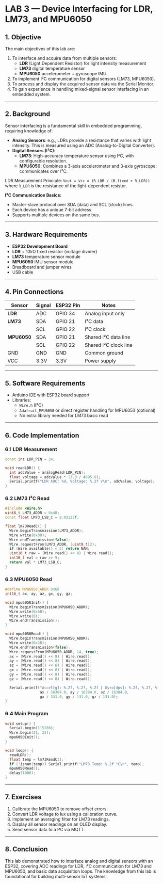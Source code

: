 # LAB 3 — Device Interfacing for LDR, LM73, and MPU6050

## 1. Objective
The main objectives of this lab are:
1. To interface and acquire data from multiple sensors:  
   - **LDR** (Light Dependent Resistor) for light intensity measurement  
   - **LM73** digital temperature sensor  
   - **MPU6050** accelerometer + gyroscope IMU
2. To implement I²C communication for digital sensors (LM73, MPU6050).
3. To process and display the acquired sensor data via the Serial Monitor.
4. To gain experience in handling mixed-signal sensor interfacing in an embedded system.

---

## 2. Background
Sensor interfacing is a fundamental skill in embedded programming, requiring knowledge of:
- **Analog Sensors**: e.g., LDRs provide a resistance that varies with light intensity. This is measured using an ADC (Analog-to-Digital Converter).
- **Digital Sensors (I²C)**:  
  - **LM73**: High-accuracy temperature sensor using I²C, with configurable resolution.  
  - **MPU6050**: Combines a 3-axis accelerometer and 3-axis gyroscope; communicates over I²C.

LDR Measurement Principle:
`Vout = Vcc × (R_LDR / (R_fixed + R_LDR))`  
where `R_LDR` is the resistance of the light-dependent resistor.



**I²C Communication Basics:**
- Master-slave protocol over SDA (data) and SCL (clock) lines.
- Each device has a unique 7-bit address.
- Supports multiple devices on the same bus.

---

## 3. Hardware Requirements
- **ESP32 Development Board**
- **LDR** + 10kΩ fixed resistor (voltage divider)
- **LM73** temperature sensor module
- **MPU6050** IMU sensor module
- Breadboard and jumper wires
- USB cable

---

## 4. Pin Connections

| Sensor      | Signal | ESP32 Pin | Notes                      |
|-------------|--------|-----------|----------------------------|
| **LDR**     | ADC    | GPIO 34   | Analog input only           |
| **LM73**    | SDA    | GPIO 21   | I²C data                    |
|             | SCL    | GPIO 22   | I²C clock                   |
| **MPU6050** | SDA    | GPIO 21   | Shared I²C data line        |
|             | SCL    | GPIO 22   | Shared I²C clock line       |
| GND         | GND    | GND       | Common ground               |
| VCC         | 3.3V   | 3.3V      | Power supply                |

---

## 5. Software Requirements
- Arduino IDE with ESP32 board support
- Libraries:
  - `Wire.h` (I²C)
  - `Adafruit_MPU6050` or direct register handling for MPU6050 (optional)
  - No extra library needed for LM73 basic read

---

## 6. Code Implementation

### 6.1 LDR Measurement
```cpp
const int LDR_PIN = 34;

void readLDR() {
  int adcValue = analogRead(LDR_PIN);
  float voltage = adcValue * (3.3 / 4095.0);
  Serial.printf("LDR ADC: %d, Voltage: %.2f V\n", adcValue, voltage);
}
```

### 6.2 LM73 I²C Read
```cpp
#include <Wire.h>
uint8_t LM73_ADDR = 0x48;
const float LM73_LSB_C = 0.03125f;

float lm73ReadC() {
  Wire.beginTransmission(LM73_ADDR);
  Wire.write(0x00);
  Wire.endTransmission(false);
  Wire.requestFrom(LM73_ADDR, (uint8_t)2);
  if (Wire.available() < 2) return NAN;
  uint16_t raw = (Wire.read() << 8) | Wire.read();
  int16_t val = raw >> 5;
  return val * LM73_LSB_C;
}
```

### 6.3 MPU6050 Read
```cpp
#define MPU6050_ADDR 0x68
int16_t ax, ay, az, gx, gy, gz;

void mpu6050Init() {
  Wire.beginTransmission(MPU6050_ADDR);
  Wire.write(0x6B);
  Wire.write(0);
  Wire.endTransmission();
}

void mpu6050Read() {
  Wire.beginTransmission(MPU6050_ADDR);
  Wire.write(0x3B);
  Wire.endTransmission(false);
  Wire.requestFrom(MPU6050_ADDR, 14, true);
  ax = (Wire.read() << 8) | Wire.read();
  ay = (Wire.read() << 8) | Wire.read();
  az = (Wire.read() << 8) | Wire.read();
  gx = (Wire.read() << 8) | Wire.read();
  gy = (Wire.read() << 8) | Wire.read();
  gz = (Wire.read() << 8) | Wire.read();

  Serial.printf("Accel[g]: %.2f, %.2f, %.2f | Gyro[dps]: %.2f, %.2f, %.2f\n",
                ax / 16384.0, ay / 16384.0, az / 16384.0,
                gx / 131.0, gy / 131.0, gz / 131.0);
}
```

### 6.4 Main Program
```cpp
void setup() {
  Serial.begin(115200);
  Wire.begin(21, 22);
  mpu6050Init();
}

void loop() {
  readLDR();
  float temp = lm73ReadC();
  if (!isnan(temp)) Serial.printf("LM73 Temp: %.2f °C\n", temp);
  mpu6050Read();
  delay(1000);
}
```

---

## 7. Exercises
1. Calibrate the MPU6050 to remove offset errors.
2. Convert LDR voltage to lux using a calibration curve.
3. Implement an averaging filter for LM73 readings.
4. Display all sensor readings on an OLED display.
5. Send sensor data to a PC via MQTT.

---

## 8. Conclusion
This lab demonstrated how to interface analog and digital sensors with an ESP32, covering ADC readings for LDR, I²C communication for LM73 and MPU6050, and basic data acquisition loops. The knowledge from this lab is foundational for building multi-sensor IoT systems.

